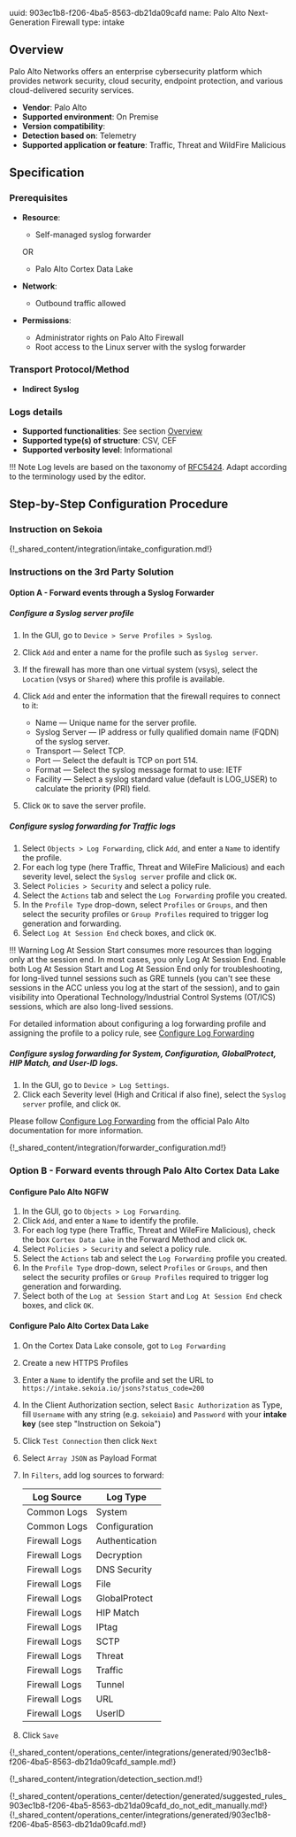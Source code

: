 uuid: 903ec1b8-f206-4ba5-8563-db21da09cafd
name: Palo Alto Next-Generation Firewall
type: intake

## Overview

Palo Alto Networks offers an enterprise cybersecurity platform which provides network security, cloud security, endpoint protection, and various cloud-delivered security services.

- **Vendor**: Palo Alto
- **Supported environment**: On Premise
- **Version compatibility**:
- **Detection based on**: Telemetry
- **Supported application or feature**: Traffic, Threat and WildFire Malicious

## Specification

### Prerequisites

- **Resource**:
    - Self-managed syslog forwarder

	OR

	- Palo Alto Cortex Data Lake

- **Network**:
    - Outbound traffic allowed
- **Permissions**:
    - Administrator rights on Palo Alto Firewall
    - Root access to the Linux server with the syslog forwarder

### Transport Protocol/Method

- **Indirect Syslog**

### Logs details

- **Supported functionalities**: See section [Overview](#overview)
- **Supported type(s) of structure**: CSV, CEF
- **Supported verbosity level**: Informational

!!! Note
    Log levels are based on the taxonomy of [RFC5424](https://datatracker.ietf.org/doc/html/rfc5424). Adapt according to the terminology used by the editor.

## Step-by-Step Configuration Procedure
### Instruction on Sekoia

{!_shared_content/integration/intake_configuration.md!}

### Instructions on the 3rd Party Solution

#### Option A - Forward events through a Syslog Forwarder

##### Configure a Syslog server profile

1. In the GUI, go to `Device > Serve Profiles > Syslog`.
2. Click `Add` and enter a name for the profile such as `Syslog server`.
3. If the firewall has more than one virtual system (vsys), select the `Location` (vsys or `Shared`) where this profile is available.
4. Click `Add` and enter the information that the firewall requires to connect to it:

	- Name — Unique name for the server profile.
	- Syslog Server — IP address or fully qualified domain name (FQDN) of the syslog server.
	- Transport — Select TCP.
	- Port — Select the default is TCP on port 514.
	- Format — Select the syslog message format to use: IETF
	- Facility — Select a syslog standard value (default is LOG_USER) to calculate the priority (PRI) field.

5. Click `OK` to save the server profile.

##### Configure syslog forwarding for Traffic logs

1. Select `Objects > Log Forwarding`, click `Add`, and enter a `Name` to identify the profile.
2. For each log type (here Traffic, Threat and WileFire Malicious) and each severity level, select the `Syslog server` profile and click `OK`.
3. Select `Policies > Security` and select a policy rule.
4. Select the `Actions` tab and select the `Log Forwarding` profile you created.
5. In the `Profile Type` drop-down, select `Profiles` or `Groups`, and then select the security profiles or `Group Profiles` required to trigger log generation and forwarding.
6. Select `Log At Session End` check boxes, and click `OK`.

!!! Warning
	Log At Session Start consumes more resources than logging only at the session end. In most cases, you only Log At Session End. Enable both Log At Session Start and Log At Session End only for troubleshooting, for long-lived tunnel sessions such as GRE tunnels (you can't see these sessions in the ACC unless you log at the start of the session), and to gain visibility into Operational Technology/Industrial Control Systems (OT/ICS) sessions, which are also long-lived sessions.

For detailed information about configuring a log forwarding profile and assigning the profile to a policy rule, see [Configure Log Forwarding](https://docs.paloaltonetworks.com/pan-os/11-1/pan-os-admin/monitoring/configure-log-forwarding#id1443a62b-8a0b-41db-a08d-5df934bf0ffc_idd40c0d1a-7191-4616-9573-f02a99352eae)

##### Configure syslog forwarding for System, Configuration, GlobalProtect, HIP Match, and User-ID logs.

1. In the GUI, go to `Device > Log Settings`.
2. Click each Severity level (High and Critical if also fine), select the `Syslog server` profile, and click `OK`.

Please follow [Configure Log Forwarding](https://docs.paloaltonetworks.com/pan-os/11-1/pan-os-admin/monitoring/configure-log-forwarding#id1443a62b-8a0b-41db-a08d-5df934bf0ffc_idd40c0d1a-7191-4616-9573-f02a99352eae) from the official Palo Alto documentation for more information.

{!_shared_content/integration/forwarder_configuration.md!}

### Option B - Forward events through Palo Alto Cortex Data Lake

#### Configure Palo Alto NGFW

1. In the GUI, go to `Objects > Log Forwarding`.
2. Click `Add`, and enter a `Name` to identify the profile.
3. For each log type (here Traffic, Threat and WileFire Malicious), check the box `Cortex Data Lake` in the Forward Method and click `OK`.
4. Select `Policies > Security` and select a policy rule.
5. Select the `Actions` tab and select the `Log Forwarding` profile you created.
6. In the `Profile Type` drop-down, select `Profiles` or `Groups`, and then select the security profiles or `Group Profiles` required to trigger log generation and forwarding.
7. Select both of the `Log at Session Start` and `Log At Session End` check boxes, and click `OK`.

#### Configure Palo Alto Cortex Data Lake

1. On the Cortex Data Lake console, got to `Log Forwarding`
2. Create a new HTTPS Profiles
3. Enter a `Name` to identify the profile and set the URL to `https://intake.sekoia.io/jsons?status_code=200`
4. In the Client Authorization section, select `Basic Authorization` as Type, fill `Username` with any string (e.g. `sekoiaio`) and `Password` with your **intake key** (see step "Instruction on Sekoia")
5. Click `Test Connection` then click `Next`
6. Select `Array JSON` as Payload Format
7. In `Filters`, add log sources to forward:

	|  Log Source   |  Log Type      |
	| ------------- | -------------- |
	| Common Logs   | System         |
	| Common Logs   | Configuration  |
	| Firewall Logs | Authentication |
	| Firewall Logs | Decryption     |
	| Firewall Logs | DNS Security   |
	| Firewall Logs | File           |
	| Firewall Logs | GlobalProtect  |
	| Firewall Logs | HIP Match      |
	| Firewall Logs | IPtag          |
	| Firewall Logs | SCTP           |
	| Firewall Logs | Threat         |
	| Firewall Logs | Traffic        |
	| Firewall Logs | Tunnel         |
	| Firewall Logs | URL            |
	| Firewall Logs | UserID         |

8. Click `Save`

{!_shared_content/operations_center/integrations/generated/903ec1b8-f206-4ba5-8563-db21da09cafd_sample.md!}

{!_shared_content/integration/detection_section.md!}

{!_shared_content/operations_center/detection/generated/suggested_rules_903ec1b8-f206-4ba5-8563-db21da09cafd_do_not_edit_manually.md!}
{!_shared_content/operations_center/integrations/generated/903ec1b8-f206-4ba5-8563-db21da09cafd.md!}
